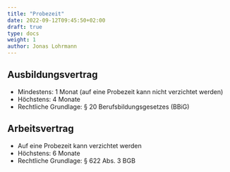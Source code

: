 ```yaml
---
title: "Probezeit"
date: 2022-09-12T09:45:50+02:00
draft: true
type: docs
weight: 1
author: Jonas Lohrmann
---
```


## Ausbildungsvertrag
- Mindestens: 1 Monat (auf eine Probezeit kann nicht verzichtet werden)
- Höchstens: 4 Monate
- Rechtliche Grundlage: § 20 Berufsbildungsgesetzes (BBiG)

## Arbeitsvertrag
- Auf eine Probezeit kann verzichtet werden
- Höchstens: 6 Monate
- Rechtliche Grundlage: § 622 Abs. 3 BGB

